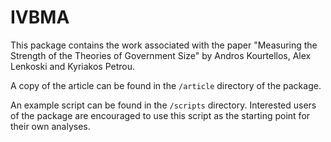 # IVBMA
This package contains the work associated with the paper "Measuring the Strength of the Theories of Government Size" by Andros Kourtellos, Alex Lenkoski and Kyriakos Petrou.

A copy of the article can be found in the  `/article` directory of the package.

An example script can be found in the `/scripts` directory.  Interested users of the package are encouraged to use this script as the starting point for their own analyses.

